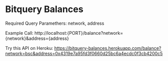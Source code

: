 # Bitquery Balances

Required Query Paramethers: network, address

Example Call: http://localhost:{PORT}/balance?network={network}&address={address}

Try this API on Heroku: https://bitquery-balances.herokuapp.com/balance?network=bsc&address=0x4319e7a95fd3f0660d25bc6a4ecdc0f3cb4200c5
